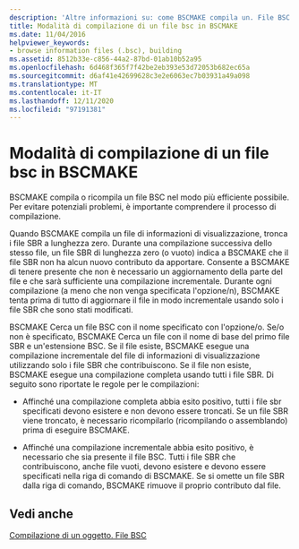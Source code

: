 ```yaml
---
description: 'Altre informazioni su: come BSCMAKE compila un. File BSC'
title: Modalità di compilazione di un file bsc in BSCMAKE
ms.date: 11/04/2016
helpviewer_keywords:
- browse information files (.bsc), building
ms.assetid: 8512b33e-c856-44a2-87bd-01ab10b52a95
ms.openlocfilehash: 6d468f365f7f42be2eb393e53d72053b682ec65a
ms.sourcegitcommit: d6af41e42699628c3e2e6063ec7b03931a49a098
ms.translationtype: MT
ms.contentlocale: it-IT
ms.lasthandoff: 12/11/2020
ms.locfileid: "97191381"
---
```

# <a name="how-bscmake-builds-a-bsc-file"></a>Modalità di compilazione di un file bsc in BSCMAKE

BSCMAKE compila o ricompila un file BSC nel modo più efficiente possibile. Per evitare potenziali problemi, è importante comprendere il processo di compilazione.

Quando BSCMAKE compila un file di informazioni di visualizzazione, tronca i file SBR a lunghezza zero. Durante una compilazione successiva dello stesso file, un file SBR di lunghezza zero (o vuoto) indica a BSCMAKE che il file SBR non ha alcun nuovo contributo da apportare. Consente a BSCMAKE di tenere presente che non è necessario un aggiornamento della parte del file e che sarà sufficiente una compilazione incrementale. Durante ogni compilazione (a meno che non venga specificata l'opzione/n), BSCMAKE tenta prima di tutto di aggiornare il file in modo incrementale usando solo i file SBR che sono stati modificati.

BSCMAKE Cerca un file BSC con il nome specificato con l'opzione/o. Se/o non è specificato, BSCMAKE Cerca un file con il nome di base del primo file SBR e un'estensione BSC. Se il file esiste, BSCMAKE esegue una compilazione incrementale del file di informazioni di visualizzazione utilizzando solo i file SBR che contribuiscono. Se il file non esiste, BSCMAKE esegue una compilazione completa usando tutti i file SBR. Di seguito sono riportate le regole per le compilazioni:

- Affinché una compilazione completa abbia esito positivo, tutti i file sbr specificati devono esistere e non devono essere troncati. Se un file SBR viene troncato, è necessario ricompilarlo (ricompilando o assemblando) prima di eseguire BSCMAKE.

- Affinché una compilazione incrementale abbia esito positivo, è necessario che sia presente il file BSC. Tutti i file SBR che contribuiscono, anche file vuoti, devono esistere e devono essere specificati nella riga di comando di BSCMAKE. Se si omette un file SBR dalla riga di comando, BSCMAKE rimuove il proprio contributo dal file.

## <a name="see-also"></a>Vedi anche

[Compilazione di un oggetto. File BSC](building-a-dot-bsc-file.md)
